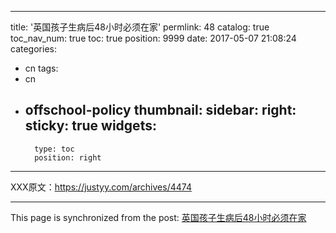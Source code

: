 
---
title: '英国孩子生病后48小时必须在家'
permlink: 48
catalog: true
toc_nav_num: true
toc: true
position: 9999
date: 2017-05-07 21:08:24
categories:
- cn
tags:
- cn
- offschool-policy
thumbnail: 
sidebar:
    right:
        sticky: true
widgets:
    -
        type: toc
        position: right
---


XXX原文：https://justyy.com/archives/4474

- - -

This page is synchronized from the post: [英国孩子生病后48小时必须在家](https://steemit.com/@justyy/48)
